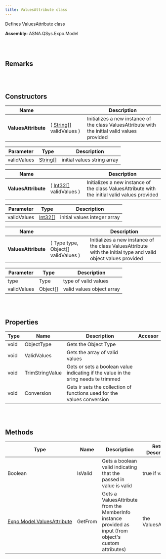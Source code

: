 ```yaml
---
title: ValuesAttribute class
---
```


Defines ValuesAttribute class

**Assembly:** ASNA.QSys.Expo.Model

<br>
<br>

## Remarks

<br>
<br>

## Constructors

| Name |  | Description |
| --- | --- | --- |
**ValuesAttribute** | ( [String[]](https://docs.microsoft.com/en-us/dotnet/api/system.string?view=net-5.0) validValues ) | Initializes a new instance of the class ValuesAttribute with the initial valid values provided


| Parameter | Type | Description
| --- | --- | ---
| validValues | [String[]](https://docs.microsoft.com/en-us/dotnet/api/system.string?view=net-5.0) | initial values string array 

| Name |  | Description |
| --- | --- | --- |
**ValuesAttribute** | ( [Int32[]](https://docs.microsoft.com/en-us/dotnet/api/system.int32?view=net-5.0) validValues ) | Initializes a new instance of the class ValuesAttribute with the initial valid values provided


| Parameter | Type | Description
| --- | --- | ---
| validValues | [Int32[]](https://docs.microsoft.com/en-us/dotnet/api/system.int32?view=net-5.0) | initial values integer array 

| Name |  | Description |
| --- | --- | --- |
**ValuesAttribute** | ( Type type, Object[] validValues ) | Initializes a new instance of the class ValuesAttribute with the initial type and valid object values provided


| Parameter | Type | Description
| --- | --- | ---
| type | Type | type of valid values 
| validValues | Object[] | valid values object array 


<br>
<br>

## Properties

| Type | Name | Description | Accesor
| --- | --- | --- | --- 
| void | ObjectType | Gets the Object Type | 
| void | ValidValues | Gets the array of valid values | 
| void | TrimStringValue | Gets or sets a boolean value indicating if the value in the sring needs te trimmed | 
| void | Conversion | Gets ir sets the collection of functions used for the values conversion | 

<br>
<br>

## Methods

| Type | Name | Description | Return Description 
| --- | --- | --- | --- 
| Boolean | IsValid | Gets a boolean valid indicating that the passed in value is valid | true if valid
| [Expo.Model.ValuesAttribute](/reference/asna-qsys-expo/expo-model/values-attribute.html) | GetFrom | Gets a ValuesAttribute from the MemberInfo instance provided as input (from object's custom attributes) | the ValuesAttribute

<br>
<br>

